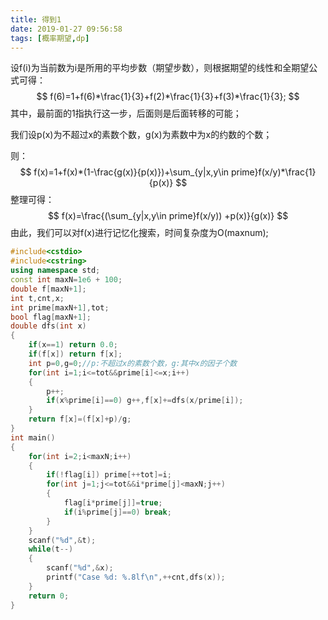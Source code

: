 ```yaml
---
title: 得到1
date: 2019-01-27 09:56:58
tags: [概率期望,dp]
---
```


设f(i)为当前数为i是所用的平均步数（期望步数），则根据期望的线性和全期望公式可得：
$$
f(6)=1+f(6)*\frac{1}{3}+f(2)*\frac{1}{3}+f(3)*\frac{1}{3};
$$
其中，最前面的1指执行这一步，后面则是后面转移的可能；

我们设p(x)为不超过x的素数个数，g(x)为素数中为x的约数的个数；

则：
$$
f(x)=1+f(x)*(1-\frac{g(x)}{p(x)})+\sum_{y|x,y\in prime}f(x/y)*\frac{1}{p(x)}
$$
整理可得：
$$
f(x)=\frac{(\sum_{y|x,y\in prime}f(x/y)) +p(x)}{g(x)}
$$
由此，我们可以对f(x)进行记忆化搜索，时间复杂度为O(maxnum);

```c++
#include<cstdio>
#include<cstring>
using namespace std;
const int maxN=1e6 + 100;
double f[maxN+1];
int t,cnt,x;
int prime[maxN+1],tot;
bool flag[maxN+1];
double dfs(int x)
{
	if(x==1) return 0.0;
	if(f[x]) return f[x];
	int p=0,g=0;//p:不超过x的素数个数，g:其中x的因子个数 
	for(int i=1;i<=tot&&prime[i]<=x;i++)
	{
		p++;
		if(x%prime[i]==0) g++,f[x]+=dfs(x/prime[i]);
	}
	return f[x]=(f[x]+p)/g;
}
int main()
{
	for(int i=2;i<maxN;i++)
	{
		if(!flag[i]) prime[++tot]=i;
		for(int j=1;j<=tot&&i*prime[j]<maxN;j++)
		{
			flag[i*prime[j]]=true;
			if(i%prime[j]==0) break;
		} 
	}
	scanf("%d",&t);
	while(t--)
	{
		scanf("%d",&x);
		printf("Case %d: %.8lf\n",++cnt,dfs(x));
	}
	return 0;
}
```

